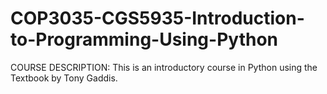 # COP3035-CGS5935-Introduction-to-Programming-Using-Python
COURSE DESCRIPTION: This is an introductory course in Python using the Textbook by Tony Gaddis.
